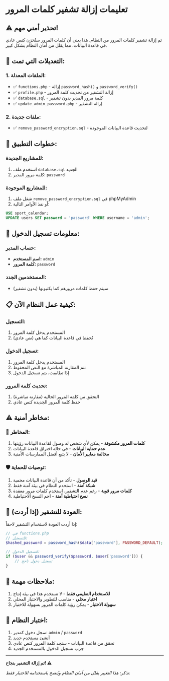 # تعليمات إزالة تشفير كلمات المرور

## ⚠️ تحذير أمني مهم!

تم إزالة تشفير كلمات المرور من النظام. هذا يعني أن كلمات المرور ستُخزن كنص عادي في قاعدة البيانات، مما يقلل من أمان النظام بشكل كبير.

## 🔧 التعديلات التي تمت:

### 1. الملفات المعدلة:
- ✅ `functions.php` - إزالة `password_hash()` و `password_verify()`
- ✅ `profile.php` - إزالة التشفير من تحديث كلمة المرور
- ✅ `database.sql` - كلمة مرور المدير بدون تشفير
- ✅ `update_admin_password.php` - إزالة التشفير

### 2. ملفات جديدة:
- ✅ `remove_password_encryption.sql` - لتحديث قاعدة البيانات الموجودة

## 🚀 خطوات التطبيق:

### للمشاريع الجديدة:
1. استخدم ملف `database.sql` الجديد
2. كلمة مرور المدير: `password`

### للمشاريع الموجودة:
1. شغل ملف `remove_password_encryption.sql` في phpMyAdmin
2. أو نفذ الأوامر التالية:

```sql
USE sport_calendar;
UPDATE users SET password = 'password' WHERE username = 'admin';
```

## 🔐 معلومات تسجيل الدخول:

### حساب المدير:
- **اسم المستخدم:** `admin`
- **كلمة المرور:** `password`

### المستخدمين الجدد:
- سيتم حفظ كلمات مرورهم كما يكتبونها (بدون تشفير)

## 📋 كيفية عمل النظام الآن:

### التسجيل:
1. المستخدم يدخل كلمة المرور
2. تُحفظ في قاعدة البيانات كما هي (نص عادي)

### تسجيل الدخول:
1. المستخدم يدخل كلمة المرور
2. تتم المقارنة المباشرة مع النص المحفوظ
3. إذا تطابقت، يتم تسجيل الدخول

### تحديث كلمة المرور:
1. التحقق من كلمة المرور الحالية (مقارنة مباشرة)
2. حفظ كلمة المرور الجديدة كنص عادي

## ⚠️ مخاطر أمنية:

### 🚨 المخاطر:
1. **كلمات المرور مكشوفة** - يمكن لأي شخص له وصول لقاعدة البيانات رؤيتها
2. **عدم حماية البيانات** - في حالة اختراق قاعدة البيانات
3. **مخالفة معايير الأمان** - لا يتبع أفضل الممارسات الأمنية

### 🛡️ توصيات للحماية:
1. **قيد الوصول** - تأكد من أن قاعدة البيانات محمية
2. **شبكة آمنة** - استخدم النظام في بيئة آمنة فقط
3. **كلمات مرور قوية** - رغم عدم التشفير، استخدم كلمات مرور معقدة
4. **نسخ احتياطية آمنة** - احم النسخ الاحتياطية

## 🔄 العودة للتشفير (إذا أردت):

إذا أردت العودة لاستخدام التشفير لاحقاً:

```php
// في functions.php
// للتسجيل:
$hashed_password = password_hash($data['password'], PASSWORD_DEFAULT);

// لتسجيل الدخول:
if ($user && password_verify($password, $user['password'])) {
    // تسجيل دخول ناجح
}
```

## 📝 ملاحظات مهمة:

1. **للاستخدام التعليمي فقط** - لا تستخدم هذا في بيئة إنتاج
2. **اختبار محلي** - مناسب للتطوير والاختبار المحلي
3. **سهولة الاختبار** - يمكن رؤية كلمات المرور بسهولة للاختبار

## 🧪 اختبار النظام:

1. سجل دخول كمدير: `admin` / `password`
2. أنشئ مستخدم جديد
3. تحقق من قاعدة البيانات - ستجد كلمة المرور كنص عادي
4. جرب تسجيل الدخول بالمستخدم الجديد

---

**تم إزالة التشفير بنجاح! ⚠️**

*تذكر: هذا التغيير يقلل من أمان النظام ويُنصح باستخدامه للاختبار فقط.*
